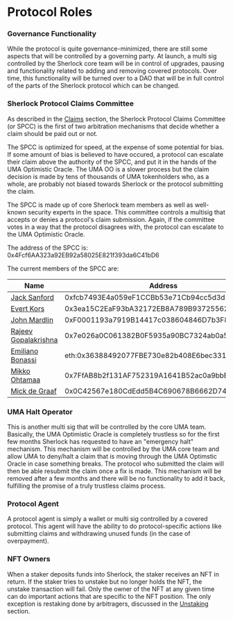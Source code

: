 # Protocol Roles

### Governance Functionality
While the protocol is quite governance-minimized, there are still some aspects that will be controlled by a governing party. At launch, a multi sig controlled by the Sherlock core team will be in control of upgrades, pausing and functionality related to adding and removing covered protocols. Over time, this functionality will be turned over to a DAO that will be in full control of the parts of the Sherlock protocol which can be changed. 

### Sherlock Protocol Claims Committee
As described in the [Claims](https://docs.sherlock.xyz/claims/claims-process) section, the Sherlock Protocol Claims Committee (or SPCC) is the first of two arbitration mechanisms that decide whether a claim should be paid out or not. 

The SPCC is optimized for speed, at the expense of some potential for bias. If some amount of bias is believed to have occured, a protocol can escalate their claim above the authority of the SPCC, and put it in the hands of the UMA Optimistic Oracle. The UMA OO is a slower process but the claim decision is made by tens of thousands of UMA tokenholders who, as a whole, are probably not biased towards Sherlock or the protocol submitting the claim. 

The SPCC is made up of core Sherlock team members as well as well-known security experts in the space. This committee controls a multisig that accepts or denies a protocol's claim submission. Again, if the committee votes in a way that the protocol disagrees with, the protocol can escalate to the UMA Optimistic Oracle. 

The address of the SPCC is: 0x4Fcf6AA323a92EB92a58025E821f393da6C41bD6

The current members of the SPCC are:

| Name                    | Address                                                                                                                |
| ----------------------- | ---------------------------------------------------------------------------------------------------------------------- |
| [Jack Sanford](https://twitter.com/jack__sanford) | 0xfcb7493E4a059eF1CCBb53e71Cb94cc5d3d380bf |
| [Evert Kors](https://twitter.com/Evert0x) | 0x3ea15C2EaF93bA32172EB8A789B937255624c24c |
| [John Mardlin](https://twitter.com/maurelian_) | 0xF0001193a7919B14417c038604846D7b3F8F4BC3 |
| [Rajeev Gopalakrishna](https://twitter.com/0xRajeev) | 0x7e026a0C061382B0F5935a90BC7324ab0a5A3aCc |
| [Emiliano Bonassi](https://twitter.com/emilianobonassi) | eth:0x36388492077FBE730e82b408E6bec3318C54d6c3 |
| [Mikko Ohtamaa](https://twitter.com/moo9000) | 0x7FfAB8b2f131AF752319A1641B52ac0a9bbB41B7 |
| [Mick de Graaf](https://twitter.com/MickdeG010) | 0x0C42567e180CdEdd5B4C690678B6662D74193457 |


### UMA Halt Operator
This is another multi sig that will be controlled by the core UMA team. Basically, the UMA Optimistic Oracle is completely trustless so for the first few months Sherlock has requested to have an "emergency halt" mechanism. This mechanism will be controlled by the UMA core team and allow UMA to deny/halt a claim that is moving through the UMA Optimstic Oracle in case something breaks. The protocol who submitted the claim will then be able resubmit the claim once a fix is made. This mechanism will be removed after a few months and there will be no functionality to add it back, fulfilling the promise of a truly trustless claims process. 

### Protocol Agent
A protocol agent is simply a wallet or multi sig controlled by a covered protocol. This agent will have the ability to do protocol-specific actions like submitting claims and withdrawing unused funds (in the case of overpayment). 

### NFT Owners
When a staker deposits funds into Sherlock, the staker receives an NFT in return. If the staker tries to unstake but no longer holds the NFT, the unstake transaction will fail. Only the owner of the NFT at any given time can do important actions that are specific to the NFT position. The only exception is restaking done by arbitragers, discussed in the [Unstaking](https://docs.sherlock.xyz/stakers/lockup-period#unstaking) section. 

